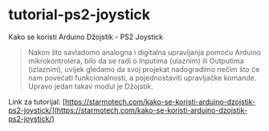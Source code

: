 # tutorial-ps2-joystick
Kako se koristi Arduino Džojstik - PS2 Joystick

> Nakon što savladomo analogna i digitalna upravljanja pomoću Arduino mikrokontrolera, bilo da se radi o Inputima (ulaznim) ili Outputima (izlaznim), uvijek gledamo da svoj projekat nadogradimo nečim što će nam povećati funkcionalnosti, a pojednostaviti upravljačke komande. Upravo jedan takav modul je Džojstik.

Link za tutorijal: [https://starmotech.com/kako-se-koristi-arduino-dzojstik-ps2-joystick/](https://starmotech.com/kako-se-koristi-arduino-dzojstik-ps2-joystick/)
